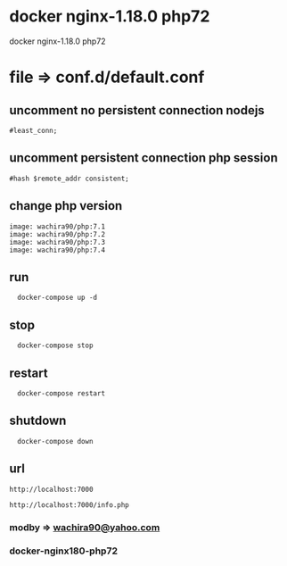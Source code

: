 # docker nginx-1.18.0 php72
docker nginx-1.18.0 php72

# file => conf.d/default.conf


## uncomment no persistent connection nodejs

```
#least_conn;     
```

## uncomment persistent connection php session

```
#hash $remote_addr consistent; 
```

## change php version 
```
image: wachira90/php:7.1
image: wachira90/php:7.2
image: wachira90/php:7.3
image: wachira90/php:7.4    
```

## run 

```
  docker-compose up -d
```

## stop 

```
  docker-compose stop 
```

## restart

```
  docker-compose restart
```

## shutdown

```
  docker-compose down
```

## url

```
http://localhost:7000

http://localhost:7000/info.php
```

### modby => wachira90@yahoo.com

### docker-nginx180-php72
